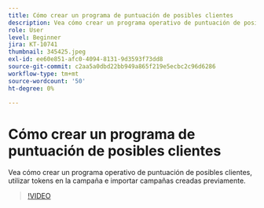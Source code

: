 ```yaml
---
title: Cómo crear un programa de puntuación de posibles clientes
description: Vea cómo crear un programa operativo de puntuación de posibles clientes, utilizar tokens en la campaña e importar campañas creadas previamente.
role: User
level: Beginner
jira: KT-10741
thumbnail: 345425.jpeg
exl-id: ee60e851-afc0-4094-8131-9d3593f73dd8
source-git-commit: c2aa5a0dbd22bb949a865f219e5ecbc2c96d6286
workflow-type: tm+mt
source-wordcount: '50'
ht-degree: 0%

---
```


# Cómo crear un programa de puntuación de posibles clientes

Vea cómo crear un programa operativo de puntuación de posibles clientes, utilizar tokens en la campaña e importar campañas creadas previamente.

>[!VIDEO](https://video.tv.adobe.com/v/345425/?quality=12&learn=on)
